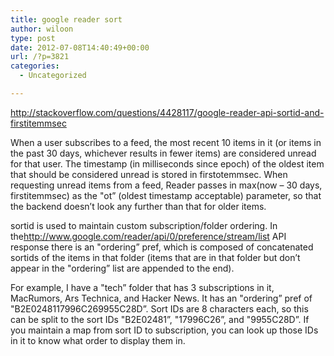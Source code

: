 ```yaml
---
title: google reader sort
author: wiloon
type: post
date: 2012-07-08T14:40:49+00:00
url: /?p=3821
categories:
  - Uncategorized

---
```

<http://stackoverflow.com/questions/4428117/google-reader-api-sortid-and-firstitemmsec>

When a user subscribes to a feed, the most recent 10 items in it (or items in the past 30 days, whichever results in fewer items) are considered unread for that user. The timestamp (in milliseconds since epoch) of the oldest item that should be considered unread is stored in firstotemmsec. When requesting unread items from a feed, Reader passes in max(now &#8211; 30 days, firstitemmsec) as the "ot&#8221; (oldest timestamp acceptable) parameter, so that the backend doesn&#8217;t look any further than that for older items.

sortid is used to maintain custom subscription/folder ordering. In the<a href="http://www.google.com/reader/api/0/preference/stream/list" rel="nofollow">http://www.google.com/reader/api/0/preference/stream/list</a> API response there is an "ordering&#8221; pref, which is composed of concatenated sortids of the items in that folder (items that are in that folder but don&#8217;t appear in the "ordering&#8221; list are appended to the end).

For example, I have a "tech&#8221; folder that has 3 subscriptions in it, MacRumors, Ars Technica, and Hacker News. It has an "ordering&#8221; pref of "B2E0248117996C269955C28D&#8221;. Sort IDs are 8 characters each, so this can be split to the sort IDs "B2E02481&#8221;, "17996C26&#8221;, and "9955C28D&#8221;. If you maintain a map from sort ID to subscription, you can look up those IDs in it to know what order to display them in.